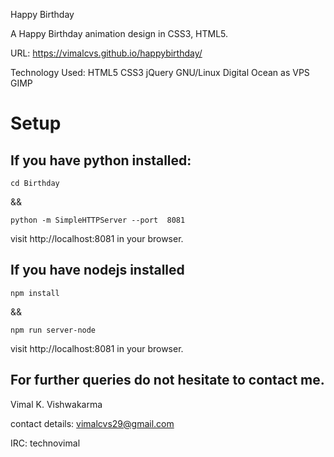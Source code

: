 Happy Birthday

A Happy Birthday animation design in CSS3, HTML5.

URL: https://vimalcvs.github.io/happybirthday/

Technology Used: HTML5 CSS3 jQuery  GNU/Linux Digital Ocean as VPS GIMP

# Setup

## If you have python installed:
```
cd Birthday
```

&& 

```
python -m SimpleHTTPServer --port  8081
```

visit http://localhost:8081 in your browser.

## If you have nodejs installed
```
npm install
```
&&

```
npm run server-node
```
visit http://localhost:8081 in your browser.


## For further queries do not hesitate to contact me.

Vimal K. Vishwakarma

contact details: vimalcvs29@gmail.com

IRC: technovimal
